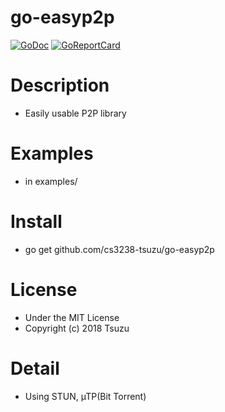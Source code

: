 # go-easyp2p

[![GoDoc](https://godoc.org/github.com/cs3238-tsuzu/go-easyp2p?status.svg)](https://github.com/cs3238-tsuzu/go-easyp2p)
[![GoReportCard](https://goreportcard.com/badge/cs3238-tsuzu/go-easyp2p)](https://goreportcard.com/report/github.com/cs3238-tsuzu/go-easyp2p)
# Description
- Easily usable P2P library

# Examples
- in examples/

# Install
- go get github.com/cs3238-tsuzu/go-easyp2p

# License
- Under the MIT License
- Copyright (c) 2018 Tsuzu

# Detail
- Using STUN, µTP(Bit Torrent)